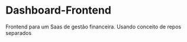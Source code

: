 # Dashboard-Frontend
Frontend para um Saas de gestão financeira. Usando conceito de repos separados
